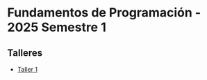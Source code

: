 # Fundamentos de Programación - 2025 Semestre 1

## Talleres

* [Taller 1](./Talleres/Taller1_2025-1.pdf)
